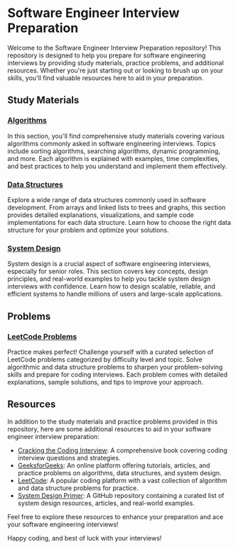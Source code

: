 # Software Engineer Interview Preparation

Welcome to the Software Engineer Interview Preparation repository! This repository is designed to help you prepare for software engineering interviews by providing study materials, practice problems, and additional resources. Whether you're just starting out or looking to brush up on your skills, you'll find valuable resources here to aid in your preparation.

## Study Materials

### [Algorithms](Study-Materials/Algorithms/README.md)

In this section, you'll find comprehensive study materials covering various algorithms commonly asked in software engineering interviews. Topics include sorting algorithms, searching algorithms, dynamic programming, and more. Each algorithm is explained with examples, time complexities, and best practices to help you understand and implement them effectively.

### [Data Structures](Study-Materials/Data-Structures/README.md)

Explore a wide range of data structures commonly used in software development. From arrays and linked lists to trees and graphs, this section provides detailed explanations, visualizations, and sample code implementations for each data structure. Learn how to choose the right data structure for your problem and optimize your solutions.

### [System Design](Study-Materials/System-Design/README.md)

System design is a crucial aspect of software engineering interviews, especially for senior roles. This section covers key concepts, design principles, and real-world examples to help you tackle system design interviews with confidence. Learn how to design scalable, reliable, and efficient systems to handle millions of users and large-scale applications.

## Problems

### [LeetCode Problems](Problems/LeetCode/README.md)

Practice makes perfect! Challenge yourself with a curated selection of LeetCode problems categorized by difficulty level and topic. Solve algorithmic and data structure problems to sharpen your problem-solving skills and prepare for coding interviews. Each problem comes with detailed explanations, sample solutions, and tips to improve your approach.

## Resources

In addition to the study materials and practice problems provided in this repository, here are some additional resources to aid in your software engineer interview preparation:

- [Cracking the Coding Interview](https://www.amazon.com/Cracking-Coding-Interview-Programming-Questions/dp/0984782850): A comprehensive book covering coding interview questions and strategies.
- [GeeksforGeeks](https://www.geeksforgeeks.org/): An online platform offering tutorials, articles, and practice problems on algorithms, data structures, and system design.
- [LeetCode](https://leetcode.com/): A popular coding platform with a vast collection of algorithm and data structure problems for practice.
- [System Design Primer](https://github.com/donnemartin/system-design-primer): A GitHub repository containing a curated list of system design resources, articles, and real-world examples.

Feel free to explore these resources to enhance your preparation and ace your software engineering interviews!

Happy coding, and best of luck with your interviews!
